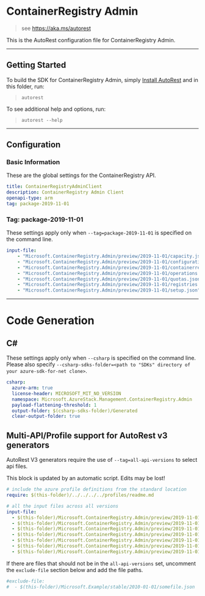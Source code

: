# ContainerRegistry Admin

> see https://aka.ms/autorest

This is the AutoRest configuration file for ContainerRegistry Admin.

---
## Getting Started
To build the SDK for ContainerRegistry Admin, simply [Install AutoRest](https://aka.ms/autorest/install) and in this folder, run:

> `autorest`

To see additional help and options, run:

> `autorest --help`
---

## Configuration

### Basic Information
These are the global settings for the ContainerRegistry API.

``` yaml
title: ContainerRegistryAdminClient
description: ContainerRegistry Admin Client
openapi-type: arm
tag: package-2019-11-01
```

### Tag: package-2019-11-01

These settings apply only when `--tag=package-2019-11-01` is specified on the command line.

``` yaml $(tag) == 'package-2019-11-01'
input-file:
    - "Microsoft.ContainerRegistry.Admin/preview/2019-11-01/capacity.json"
    - "Microsoft.ContainerRegistry.Admin/preview/2019-11-01/configuration.json"
    - "Microsoft.ContainerRegistry.Admin/preview/2019-11-01/containerregistry.json"	
    - "Microsoft.ContainerRegistry.Admin/preview/2019-11-01/operations.json"
    - "Microsoft.ContainerRegistry.Admin/preview/2019-11-01/quotas.json"
    - "Microsoft.ContainerRegistry.Admin/preview/2019-11-01/registries.json"
    - "Microsoft.ContainerRegistry.Admin/preview/2019-11-01/setup.json"
```

---
# Code Generation

## C#

These settings apply only when `--csharp` is specified on the command line.
Please also specify `--csharp-sdks-folder=<path to "SDKs" directory of your azure-sdk-for-net clone>`.

``` yaml $(csharp)
csharp:
  azure-arm: true
  license-header: MICROSOFT_MIT_NO_VERSION
  namespace: Microsoft.AzureStack.Management.ContainerRegistry.Admin
  payload-flattening-threshold: 1
  output-folder: $(csharp-sdks-folder)/Generated
  clear-output-folder: true
```

## Multi-API/Profile support for AutoRest v3 generators 

AutoRest V3 generators require the use of `--tag=all-api-versions` to select api files.

This block is updated by an automatic script. Edits may be lost!

``` yaml $(tag) == 'all-api-versions' /* autogenerated */
# include the azure profile definitions from the standard location
require: $(this-folder)/../../../../profiles/readme.md

# all the input files across all versions
input-file:
  - $(this-folder)/Microsoft.ContainerRegistry.Admin/preview/2019-11-01/capacity.json
  - $(this-folder)/Microsoft.ContainerRegistry.Admin/preview/2019-11-01/configuration.json
  - $(this-folder)/Microsoft.ContainerRegistry.Admin/preview/2019-11-01/containerregistry.json  
  - $(this-folder)/Microsoft.ContainerRegistry.Admin/preview/2019-11-01/operations.json
  - $(this-folder)/Microsoft.ContainerRegistry.Admin/preview/2019-11-01/quotas.json
  - $(this-folder)/Microsoft.ContainerRegistry.Admin/preview/2019-11-01/registries.json
  - $(this-folder)/Microsoft.ContainerRegistry.Admin/preview/2019-11-01/setup.json
```

If there are files that should not be in the `all-api-versions` set, 
uncomment the  `exclude-file` section below and add the file paths.

``` yaml $(tag) == 'all-api-versions'
#exclude-file: 
#  - $(this-folder)/Microsoft.Example/stable/2010-01-01/somefile.json
```

